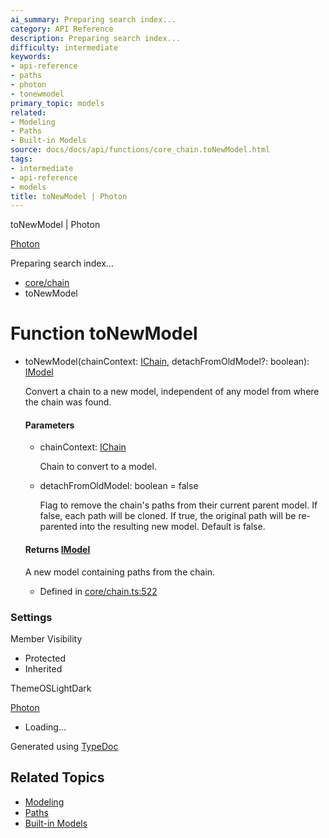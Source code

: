 ```yaml
---
ai_summary: Preparing search index...
category: API Reference
description: Preparing search index...
difficulty: intermediate
keywords:
- api-reference
- paths
- photon
- tonewmodel
primary_topic: models
related:
- Modeling
- Paths
- Built-in Models
source: docs/docs/api/functions/core_chain.toNewModel.html
tags:
- intermediate
- api-reference
- models
title: toNewModel | Photon
---
```

toNewModel | Photon

[Photon](../index.md)




Preparing search index...

* [core/chain](../modules/core_chain.md)
* toNewModel

# Function toNewModel

* toNewModel(chainContext: [IChain](../interfaces/core_maker.IChain.md), detachFromOldModel?: boolean): [IModel](../interfaces/core_schema.IModel.md)

  Convert a chain to a new model, independent of any model from where the chain was found.

  #### Parameters

  + chainContext: [IChain](../interfaces/core_maker.IChain.md)

    Chain to convert to a model.
  + detachFromOldModel: boolean = false

    Flag to remove the chain's paths from their current parent model. If false, each path will be cloned. If true, the original path will be re-parented into the resulting new model. Default is false.

  #### Returns [IModel](../interfaces/core_schema.IModel.md)

  A new model containing paths from the chain.

  + Defined in [core/chain.ts:522](https://github.com/mwhite454/photon/blob/main/packages/photon/src/core/chain.ts#L522)

### Settings

Member Visibility

* Protected
* Inherited

ThemeOSLightDark

[Photon](../index.md)

* Loading...

Generated using [TypeDoc](https://typedoc.org/)

## Related Topics

- [Modeling](../index.md)
- [Paths](../index.md)
- [Built-in Models](../index.md)
